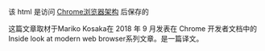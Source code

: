 该 html 是访问 [Chrome浏览器架构](https://xie.infoq.cn/article/5d36d123bfd1c56688e125ad3) 后保存的

这篇文章取材于Mariko Kosaka在 2018 年 9 月发表在 Chrome 开发者文档中的Inside look at modern web browser系列文章。是一篇译文。
